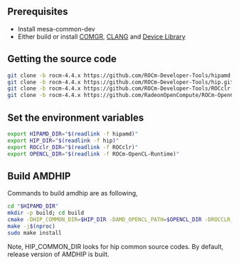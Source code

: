 ## Prerequisites

-   Install mesa-common-dev
-   Either build or install [COMGR](https://github.com/RadeonOpenCompute/ROCm-CompilerSupport), [CLANG](https://github.com/RadeonOpenCompute/llvm-project) and [Device Library](https://github.com/RadeonOpenCompute/ROCm-Device-Libs)

## Getting the source code

```bash
git clone -b rocm-4.4.x https://github.com/ROCm-Developer-Tools/hipamd.git
git clone -b rocm-4.4.x https://github.com/ROCm-Developer-Tools/hip.git
git clone -b rocm-4.4.x https://github.com/ROCm-Developer-Tools/ROCclr.git
git clone -b rocm-4.4.x https://github.com/RadeonOpenCompute/ROCm-OpenCL-Runtime.git
```

## Set the environment variables

```bash
export HIPAMD_DIR="$(readlink -f hipamd)"
export HIP_DIR="$(readlink -f hip)"
export ROCclr_DIR="$(readlink -f ROCclr)"
export OPENCL_DIR="$(readlink -f ROCm-OpenCL-Runtime)"
```

## Build AMDHIP
Commands to build amdhip are as following,

```bash
cd "$HIPAMD_DIR"
mkdir -p build; cd build
cmake -DHIP_COMMON_DIR=$HIP_DIR -DAMD_OPENCL_PATH=$OPENCL_DIR -DROCCLR_PATH=$ROCCLR_DIR -DCMAKE_PREFIX_PATH="/opt/rocm/" -DCMAKE_INSTALL_PREFIX=$PWD/install ..
make -j$(nproc)
sudo make install
```

Note,
HIP_COMMON_DIR looks for hip common source codes.
By default, release version of AMDHIP is built.

